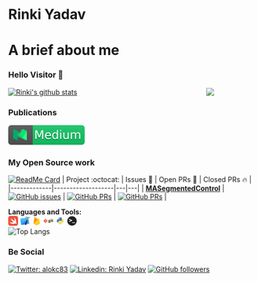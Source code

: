 # Rinki Yadav
# A brief about me
### Hello Visitor 👋
<code><img align='right' src='https://user-images.githubusercontent.com/5713670/87202985-820dcb80-c2b6-11ea-9f56-7ec461c497c3.gif' width='100"'></code>
[![Rinki's github stats](https://github-readme-stats.vercel.app/api?username=rinki-yadav&count_private=true&show_icons=true&theme=dark)](https://github.com/rinki-yadav/Aboutme)
<br>
### Publications 
[![Medium](https://github.com/alokc83/alokc83/blob/master/images/medium.svg)](https://medium.com/@alok.ch83)
<br>
### My Open Source work
[![ReadMe Card](https://github-readme-stats.vercel.app/api/pin/?username=alokc83&repo=MASegmentedControl)](https://github.com/alokc83/MASegmentedControl)
|      Project :octocat:   |     Issues :bug:   | Open PRs :bell:  | Closed PRs :fire:  |
|-------------|-------------------|---|---|
| [**MASegmentedControl**](https://github.com/alokc83/MASegmentedControl) | [![GitHub issues](https://img.shields.io/github/issues/alokc83/MASegmentedControl?color=green&logo=github&style=flat)](https://github.com/alokc83/MASegmentedControl/issues) | [![GitHub PRs](https://img.shields.io/github/issues-pr/alokc83/MASegmentedControl?style=flat&logo=github)](https://github.com/alokc83/MASegmentedControl/pulls)  | [![GitHub PRs](https://img.shields.io/github/issues-pr-closed/alokc83/MASegmentedControl?style=flat&color=critical&logo=github)](https://github.com/alokc83/MASegmentedControl/pulls?q=is%3Apr+is%3Aclosed)  |

**Languages and Tools:**  
<code><img height="20" src="https://raw.githubusercontent.com/github/explore/80688e429a7d4ef2fca1e82350fe8e3517d3494d/topics/swift/swift.png"></code>
<code><img height="20" src="https://raw.githubusercontent.com/github/explore/80688e429a7d4ef2fca1e82350fe8e3517d3494d/topics/xcode/xcode.png"></code>
<code><img height="20" src="https://raw.githubusercontent.com/github/explore/80688e429a7d4ef2fca1e82350fe8e3517d3494d/topics/firebase/firebase.png"></code>
<code><img height="20" src="https://raw.githubusercontent.com/github/explore/80688e429a7d4ef2fca1e82350fe8e3517d3494d/topics/git/git.png"></code>
<code><img height="20" src="https://raw.githubusercontent.com/github/explore/80688e429a7d4ef2fca1e82350fe8e3517d3494d/topics/python/python.png"></code>
<code><img height="20" src="https://raw.githubusercontent.com/github/explore/80688e429a7d4ef2fca1e82350fe8e3517d3494d/topics/terminal/terminal.png"></code>
<br>
![Top Langs](https://github-readme-stats.vercel.app/api/top-langs/?username=rinki-yadav&layout=compact)

### Be Social 
[![Twitter: alokc83](https://img.shields.io/twitter/follow/alokc83?style=social)](https://twitter.com/alokc83)
[![Linkedin: Rinki Yadav](https://img.shields.io/badge/-RinkiYadav-blue?style=flat-square&logo=Linkedin&logoColor=white&link=www.linkedin.com/in/alok-choudhary-628baa127)](www.linkedin.com/in/alok-choudhary-628baa127)
[![GitHub followers](https://img.shields.io/github/followers/anmol098?label=Follow&style=social)](https://github.com/rinki-yadav)

<!--GITHUB_ACTIVITY:{"rows": 5, "raw": true}-->
<!--
**rinki-yadav/Aboutme** is a ✨ _special_ ✨ repository because its `README.md` (this file) appears on your GitHub profile.

Here are some ideas to get you started:

- 🔭 I’m currently working on ...
- 🌱 I’m currently learning ...
- 👯 I’m looking to collaborate on ...
- 🤔 I’m looking for help with ...
- 💬 Ask me about ...
- 📫 How to reach me: ...
- 😄 Pronouns: ...
- ⚡ Fun fact: ...
-->
